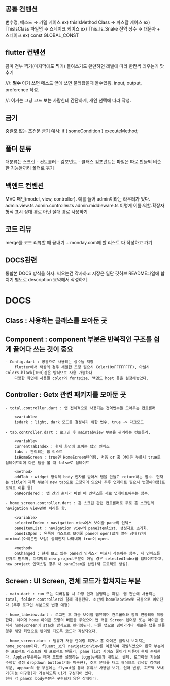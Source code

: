 ## 공통 컨벤션

변수명, 메소드 → 카멜 케이스  ex) thisIsMethod
Class → 파스칼 케이스 ex) ThisIsClass
파일명 → 스네이크 케이스 ex) This_Is_Snake
전역 상수 → 대문자 + 스네이크 ex) const GLOBAL_CONST 

## flutter 컨벤션

콤마 전부 찍기(마지막에도 찍기)
들여쓰기도 왠만하면 레벨에 따라 한칸씩 띄우는거 맞추기

///: 
**필수** 이거 쓰면 메소드 앞에 쓰면 불러왔을때 볼수있음. input, output, preference 작성.  

//:
 이거는 그냥 코드 보는 사람한테 간단하게, 개인 선택에 따라 작성.

## 금기
중괄호 없는 조건문
금기 예시:
if ( someCondition )
     executeMethod;

## 폴더 분류
대분류는 
스크린 - 컨트롤러 - 컴포넌트 - 클래스
컴포넌트는 파일은 따로 만들되 비슷한 기능들끼리 폴더로 묶기

## 백엔드 컨벤션
MVC 패턴(model, view, controller). 예를 들어 admin이라는 라우터가 있다.
admin.view.ts
admin.controller.ts
admin.middleware.ts
이렇게 이름.역할.확장자 형식 표시
상대 경로 아닌 절대 경로 사용하기

## 코드 리뷰
merge를 코드 리뷰할 때 끝내기 + monday.com에 할 리스트 다 작성하고 가기


## DOCS관련
통합본 DOCS 방식을 하자. 써오는건 각자하고 저장은 일단 깃허브 README파일에 합치기
별도로 description 요약해서 작성하기

# DOCS

## Class : 사용하는 클래스를 모아둔 곳

## Component : component 부분은 반복적인 구조를 쉽게 끌어다 쓰는 것이 중요 
    - Config.dart : 공통으로 사용되는 상수들 저장
        flutter에서 색상의 경우 세밀한 조정 필요시 Color(0xFFFFFFFF), 아닐시 Colors.black[100]같은 방식으로 사용 가능하다 
        다양한 화면에 사용될 color와 fontsize, 백엔드 host 등을 설정해놓았다.
            
    

    
    
## Controller : Getx 관련 패키지를 모아둔 곳
    - total.controller.dart : 앱 전체적으로 사용되는 전역변수들 모아두는 컨트롤러
        
        <variable>
        isdark : light, dark 모드를 결정하기 위한 변수. true -> 다크모드

    - tab.controller.dart : 로그인 후 maintabview 부분을 관리하는 컨트롤러. 

        <variable>
        currentTabIndex : 현재 화면에 보이는 탭의 인덱스
        tabs : 관리되는 탭 리스트
        isHomeScreen : true면 HomeScreen렌더링. 처음 or 홈 아이콘 누를시 true로 업데이트되며 다른 탭을 볼 때 false로 업데이트

        <method>
        addTab : widget 형식의 body 인자를 받아서 탭을 만들고 return하는 함수. 현재는 title의 제목 부분이 new tab으로 고정되어 있으나 추후 업데이트 필요시 변경해야함(프로젝트 이름 등)
        onReordered : 탭 간의 순서가 바뀔 때 인덱스를 새로 업데이트해주는 함수.

    - home_screen.controller.dart : 홈 스크린 관련 컨트롤러로 주로 홈 스크린의 navigation view관련 처리를 함.
        
        <variable>
        selectedIndex : navigation view에서 보여줄 pane의 인덱스 
        paneItemList : navigation view의 paneItemlist. 생성자로 초기화.
        paneIsOpen : 왼쪽에 리스트로 보여줄 pane이 open(넓게 열린 상태)인지 minimal(아이콘만 보임) 상태인지 나타내며 true이 open.

        <method>
        onChanged : 현재 보고 있는 pane의 인덱스가 바뀔시 작동하는 함수. 새 인덱스를 인자로 받으며, 마지막의 new project부분이 아닐 경우 selectedIndex를 업데이트하고, new project 인덱스일 경우 새 paneItem을 삽입(새 프로젝트 생성).

## Screen : UI Screen, 전체 코드가 합쳐지는 부분
    - main.dart : run 또는 디버깅할 시 가장 먼저 실행되는 파일. 앱 전반에 사용되는 total, folder controller와 함께 작동한다. 초반에 homeTabview로 자동으로 이어진다.(추후 로그인 부분으로 변경 예정)

    - home_tabview.dart : 로그인 후 처음 보여질 탭뷰이며 컨트롤러와 함께 연동되어 작동한다. 헤더에 home 아이콘 모양의 버튼을 두었으며 맨 처음 Screen 렌더링 또는 아이콘 클릭시 homeScreen이 stack 방식으로 렌더링된다. 다른 탭으로 넘어가거나 새로운 탭을 만들경우 해당 화면으로 렌더링 되도록 코드가 작성되었다.

    - home_screen.dart : 탭뷰가 처음 렌더링 되거나 홈 아이콘 클릭시 보여지는 home_screen이다. fluent_ui의 navigationView를 이용하여 개발하였으며 왼쪽 부분에는 프로젝트 리스트와 새 프로젝트 만들기, pane list 사이즈 줄이기 버튼이 현재 존재한다. Appbar부분에는 테마 모드를 설정하는 toggle버튼과 내정보, 결제, 로그아웃 기능을 수행할 설정 dropdown button(기능 미구현), 추후 문제를 태그 형식으로 검색할 검색창 부분, appbar의 끝 부분에는 flyout을 통해 유튜브 사용법 보기, 언어 변경, 피드백 보내기(기능 미구현)가 가능하도록 ui가 구성되어 있다.
    현재 각 pane의 body부분은 구현되지 않은 상태이다.



